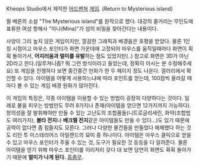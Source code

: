 Kheops Studio에서 제작한 [어드벤쳐](%EC%96%B4%EB%93%9C%EB%B2%A4%EC%B3%90.md)
[게임](%EA%B2%8C%EC%9E%84.md). (Return to Mysterious island)

쥘 베른의 소설 "The Mysterious island"를 원작으로 했다. 대강의 줄거리는 무인도에 표류한 여성 항해사
"미나(Mina)"가 섬의 비밀을 찾아간다는 내용이다.  

사양이 그리 높지 않은 게임이지만, 깔끔한 그래픽과 배경음은 호평을 받았다. 물론 1인칭 시점이고 마우스 포인터가 화면 가운데에 고정되어
마우스를 움직일때마다 화면이 휙휙 돌아가서, **어지러움과 멀미를 유발**하는 점도 있었지만(..) 참고로 화면은 3D가 아닌 2D라고
한다.(일루져니즘? 뭐 그런 방식이라고 들었는데, 정확히 아시는 분 수정해주세요) 또 게임을 진행하다 보면 중간중간 만화가 한 두 페이지
정도 나온다. 갤러리에서 확인할 수 있다. 아이템을 어떻게 사용하느냐에 따라 포인트를 얻는데, 100점씩 올라갈 때마다 볼 수 있는 게임
배경 원화가 많아진다.

이 게임의 특징은, 각종 아이템을 이용할 수 있는 방법이 굉장히 다양하다는 것이다. 일례로 불을 피우는 방법만도 무려 8가지나 존재(아이템을
얻으면 12가지까지 가능하다). 창의성을 잘 발휘해야만 만들 수 있는 고난도의 조합품들(니트로글리세린, 화약(조합법도 여러가지), **볼타
전지**나 **베크렐 전지**같은 아이템들도 만들 수 있다...)도 있기 때문에 공략이 없다면 좀 힘들지도 모른다. 그러나 다양한 물건들을
만들었다 해체했다 하는 것도 리턴 투 미스테리어스 아일랜드의 묘미 중 하나이다. 아이템은 마우스 클릭으로 얻을 수 있고 마우스 포인터가 주울
수 있는 것, 도구가 필요한 것 등등을 다 알려준다. 물론 아이템을 얻기 위해 마우스 포인터를 이리저리 갖다 대 보면 당연히 화면도 휙휙
돌아가기 때문에 **멀미가 나게 된다.** [흠좀무](%ED%9D%A0%EC%A2%80%EB%AC%B4.md).

